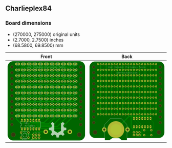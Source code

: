 ## Charlieplex84 


### Board dimensions

* (270000, 275000) original units
* (2.7000, 2.7500) inches
* (68.5800, 69.8500) mm



| Front | Back |
| --- | --- |
| ![Front](Charlieplex84.png) | ![Back](Charlieplex84_back.png) |



